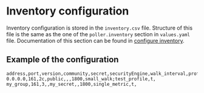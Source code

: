# Inventory configuration

Inventory configuration is stored in the `inventory.csv` file. Structure of this file is the same as the one of the 
`poller.inventory` section in `values.yaml` file. Documentation of this section can be found in [configure inventory](../microk8s/configuration/poller-configuration.md#configure-inventory).

## Example of the configuration

```csv
address,port,version,community,secret,securityEngine,walk_interval,profiles,smart_profiles,delete
0.0.0.0,161,2c,public,,,1800,small_walk;test_profile,t,
my_group,161,3,,my_secret,,1800,single_metric,t,
```